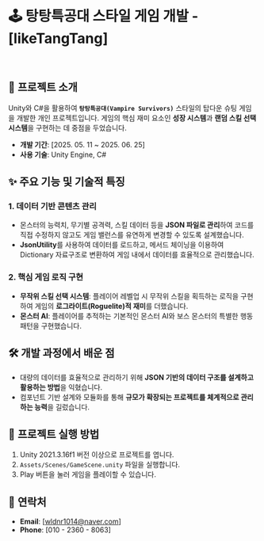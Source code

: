 # 🕹️ 탕탕특공대 스타일 게임 개발 - [likeTangTang]

<br/>

## 📖 프로젝트 소개

Unity와 C#을 활용하여 **`탕탕특공대(Vampire Survivors)`** 스타일의 탑다운 슈팅 게임을 개발한 개인 프로젝트입니다. 게임의 핵심 재미 요소인 **성장 시스템**과 **랜덤 스킬 선택 시스템**을 구현하는 데 중점을 두었습니다.

* **개발 기간**: [2025. 05. 11 ~ 2025. 06. 25]
* **사용 기술**: Unity Engine, C#

## ✨ 주요 기능 및 기술적 특징

### 1. **데이터 기반 콘텐츠 관리**

* 몬스터의 능력치, 무기별 공격력, 스킬 데이터 등을 **JSON 파일로 관리**하여 코드를 직접 수정하지 않고도 게임 밸런스를 유연하게 변경할 수 있도록 설계했습니다.
* **JsonUtility**를 사용하여 데이터를 로드하고, 메서드 체이닝을 이용하여 Dictionary 자료구조로 변환하여 게임 내에서 데이터를 효율적으로 관리했습니다.

### 2. **핵심 게임 로직 구현**

* **무작위 스킬 선택 시스템**: 플레이어 레벨업 시 무작위 스킬을 획득하는 로직을 구현하여 게임의 **로그라이트(Roguelite)적 재미**를 더했습니다.
* **몬스터 AI**: 플레이어를 추적하는 기본적인 몬스터 AI와 보스 몬스터의 특별한 행동 패턴을 구현했습니다.

## 🛠️ 개발 과정에서 배운 점

* 대량의 데이터를 효율적으로 관리하기 위해 **JSON 기반의 데이터 구조를 설계하고 활용하는 방법**을 익혔습니다.
* 컴포넌트 기반 설계와 모듈화를 통해 **규모가 확장되는 프로젝트를 체계적으로 관리하는 능력**을 길렀습니다.

## 🚀 프로젝트 실행 방법

1.  Unity 2021.3.16f1 버전 이상으로 프로젝트를 엽니다.
2.  `Assets/Scenes/GameScene.unity` 파일을 실행합니다.
3.  Play 버튼을 눌러 게임을 플레이할 수 있습니다.

## 🔗 연락처

* **Email**: [wldnr1014@naver.com]
* **Phone**: [010 - 2360 - 8063]
